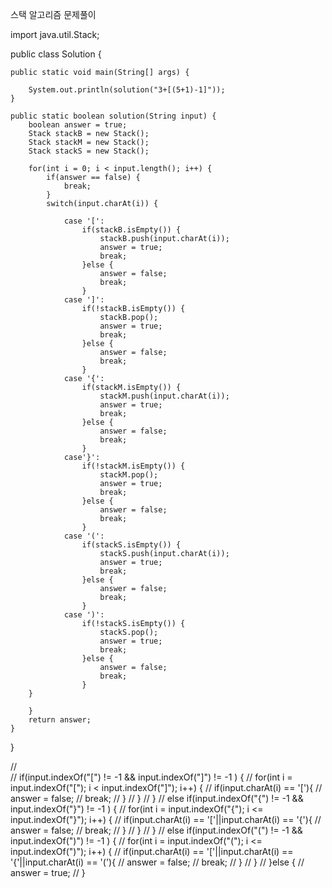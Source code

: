 스택 알고리즘 문제풀이 



import java.util.Stack;

public class Solution {

	public static void main(String[] args) {
		
		System.out.println(solution("3+[(5+1)-1]"));
	}
	
	public static boolean solution(String input) {
		boolean answer = true;
		Stack stackB = new Stack();
		Stack stackM = new Stack();
		Stack stackS = new Stack();
	
		for(int i = 0; i < input.length(); i++) {
			if(answer == false) {
				break;
			}
			switch(input.charAt(i)) {
			
				case '[':
					if(stackB.isEmpty()) {
						stackB.push(input.charAt(i)); 
						answer = true;
						break;
					}else {
						answer = false;
						break;
					}
				case ']':
					if(!stackB.isEmpty()) {
						stackB.pop(); 
						answer = true;
						break;
					}else {
						answer = false;
						break;
					}
				case '{':
					if(stackM.isEmpty()) {
						stackM.push(input.charAt(i)); 
						answer = true;
						break;
					}else {
						answer = false;
						break;
					}
				case'}':
					if(!stackM.isEmpty()) {
						stackM.pop(); 
						answer = true;
						break;
					}else {
						answer = false;
						break;
					}
				case '(':
					if(stackS.isEmpty()) {
						stackS.push(input.charAt(i)); 
						answer = true;
						break;
					}else {
						answer = false;
						break;
					}
				case ')':
					if(!stackS.isEmpty()) {
						stackS.pop(); 
						answer = true;
						break;
					}else {
						answer = false;
						break;
					}
		}
		
		}
		return answer;
	}

}

//		
//			if(input.indexOf("[") != -1 && input.indexOf("]") != -1 ) {
//				for(int i = input.indexOf("["); i < input.indexOf("]"); i++) {
//					if(input.charAt(i) == '['){
//						answer = false;
//						break;
//					}
//				}
//			}
//			else if(input.indexOf("{") != -1 && input.indexOf("}") != -1 ) {
//				for(int i = input.indexOf("{"); i <= input.indexOf("}"); i++) {
//					if(input.charAt(i) == '['||input.charAt(i) == '{'){
//						answer = false;
//						break;
//					}
//				}
//			}
//			else if(input.indexOf("(") != -1 && input.indexOf(")") != -1 ) {
//				for(int i = input.indexOf("("); i <= input.indexOf(")"); i++) {
//					if(input.charAt(i) == '['||input.charAt(i) == '{'||input.charAt(i) == '('){
//						answer = false;
//						break;
//					}
//				}
//			}else {
//				answer = true;
//			}
